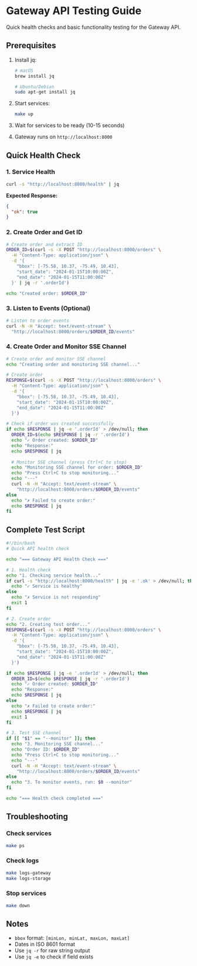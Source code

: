 # Gateway API Testing Guide

Quick health checks and basic functionality testing for the Gateway API.

## Prerequisites

1. Install jq:
   ```bash
   # macOS
   brew install jq
   
   # Ubuntu/Debian
   sudo apt-get install jq
   ```

2. Start services:
   ```bash
   make up
   ```

3. Wait for services to be ready (10-15 seconds)

4. Gateway runs on `http://localhost:8000`

## Quick Health Check

### 1. Service Health
```bash
curl -s "http://localhost:8000/health" | jq
```

**Expected Response:**
```json
{
  "ok": true
}
```

### 2. Create Order and Get ID
```bash
# Create order and extract ID
ORDER_ID=$(curl -s -X POST "http://localhost:8000/orders" \
  -H "Content-Type: application/json" \
  -d '{
    "bbox": [-75.58, 10.37, -75.49, 10.43],
    "start_date": "2024-01-15T10:00:00Z",
    "end_date": "2024-01-15T11:00:00Z"
  }' | jq -r '.orderId')

echo "Created order: $ORDER_ID"
```

### 3. Listen to Events (Optional)
```bash
# Listen to order events
curl -N -H "Accept: text/event-stream" \
  "http://localhost:8000/orders/$ORDER_ID/events"
```

### 4. Create Order and Monitor SSE Channel
```bash
# Create order and monitor SSE channel
echo "Creating order and monitoring SSE channel..."

# Create order
RESPONSE=$(curl -s -X POST "http://localhost:8000/orders" \
  -H "Content-Type: application/json" \
  -d '{
    "bbox": [-75.58, 10.37, -75.49, 10.43],
    "start_date": "2024-01-15T10:00:00Z",
    "end_date": "2024-01-15T11:00:00Z"
  }')

# Check if order was created successfully
if echo $RESPONSE | jq -e '.orderId' > /dev/null; then
  ORDER_ID=$(echo $RESPONSE | jq -r '.orderId')
  echo "✓ Order created: $ORDER_ID"
  echo "Response:"
  echo $RESPONSE | jq
  
  # Monitor SSE channel (press Ctrl+C to stop)
  echo "Monitoring SSE channel for order: $ORDER_ID"
  echo "Press Ctrl+C to stop monitoring..."
  echo "---"
  curl -N -H "Accept: text/event-stream" \
    "http://localhost:8000/orders/$ORDER_ID/events"
else
  echo "✗ Failed to create order:"
  echo $RESPONSE | jq
fi
```

## Complete Test Script

```bash
#!/bin/bash
# Quick API health check

echo "=== Gateway API Health Check ==="

# 1. Health check
echo "1. Checking service health..."
if curl -s "http://localhost:8000/health" | jq -e '.ok' > /dev/null; then
  echo "✓ Service is healthy"
else
  echo "✗ Service is not responding"
  exit 1
fi

# 2. Create order
echo "2. Creating test order..."
RESPONSE=$(curl -s -X POST "http://localhost:8000/orders" \
  -H "Content-Type: application/json" \
  -d '{
    "bbox": [-75.58, 10.37, -75.49, 10.43],
    "start_date": "2024-01-15T10:00:00Z",
    "end_date": "2024-01-15T11:00:00Z"
  }')

if echo $RESPONSE | jq -e '.orderId' > /dev/null; then
  ORDER_ID=$(echo $RESPONSE | jq -r '.orderId')
  echo "✓ Order created: $ORDER_ID"
  echo "Response:"
  echo $RESPONSE | jq
else
  echo "✗ Failed to create order:"
  echo $RESPONSE | jq
  exit 1
fi

# 3. Test SSE channel
if [[ "$1" == "--monitor" ]]; then
  echo "3. Monitoring SSE channel..."
  echo "Order ID: $ORDER_ID"
  echo "Press Ctrl+C to stop monitoring..."
  echo "---"
  curl -N -H "Accept: text/event-stream" \
    "http://localhost:8000/orders/$ORDER_ID/events"
else
  echo "3. To monitor events, run: $0 --monitor"
fi

echo "=== Health check completed ==="
```

## Troubleshooting

### Check services
```bash
make ps
```

### Check logs
```bash
make logs-gateway
make logs-storage
```

### Stop services
```bash
make down
```

## Notes

- `bbox` format: `[minLon, minLat, maxLon, maxLat]`
- Dates in ISO 8601 format
- Use `jq -r` for raw string output
- Use `jq -e` to check if field exists
